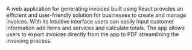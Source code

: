 A web application for generating invoices built using React provides an efficient and user-friendly solution for
businesses to create and manage invoices. With its intuitive interface users can easily input customer information add
items and services and calculate totals. The app allows users to export invoices directly from the app to PDF
streamlining the invoicing process.
